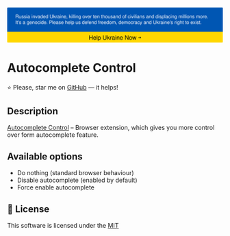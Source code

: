 [![#StandWithUkraine](https://raw.githubusercontent.com/vshymanskyy/StandWithUkraine/main/banner2-direct.svg)](https://github.com/vshymanskyy/StandWithUkraine#readme)

# Autocomplete Control

⭐️ Please, star me on [GitHub](https://github.com/kopach/autocomplete-control) — it helps!

## Description

[Autocomplete Control](https://github.com/kopach/autocomplete-control) – Browser extension, which gives you more control over form autocomplete feature.

## Available options

- Do nothing (standard browser behaviour)
- Disable autocomplete (enabled by default)
- Force enable autocomplete

## 📄 License

This software is licensed under the [MIT](https://github.com/kopach/autocomplete-control/blob/master/LICENSE)
